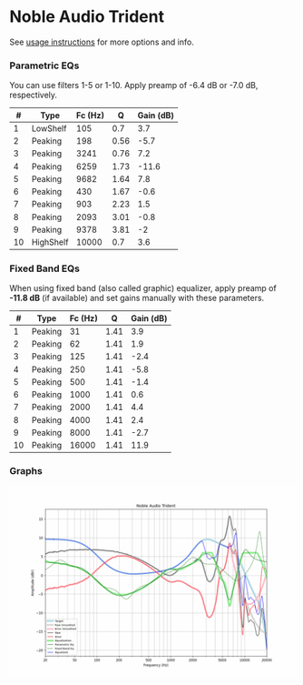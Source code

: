 # Noble Audio Trident
See [usage instructions](https://github.com/jaakkopasanen/AutoEq#usage) for more options and info.

### Parametric EQs
You can use filters 1-5 or 1-10. Apply preamp of -6.4 dB or -7.0 dB, respectively.

|   # | Type      |   Fc (Hz) |    Q |   Gain (dB) |
|-----|-----------|-----------|------|-------------|
|   1 | LowShelf  |       105 | 0.7  |         3.7 |
|   2 | Peaking   |       198 | 0.56 |        -5.7 |
|   3 | Peaking   |      3241 | 0.76 |         7.2 |
|   4 | Peaking   |      6259 | 1.73 |       -11.6 |
|   5 | Peaking   |      9682 | 1.64 |         7.8 |
|   6 | Peaking   |       430 | 1.67 |        -0.6 |
|   7 | Peaking   |       903 | 2.23 |         1.5 |
|   8 | Peaking   |      2093 | 3.01 |        -0.8 |
|   9 | Peaking   |      9378 | 3.81 |        -2   |
|  10 | HighShelf |     10000 | 0.7  |         3.6 |

### Fixed Band EQs
When using fixed band (also called graphic) equalizer, apply preamp of **-11.8 dB** (if available) and set gains manually with these parameters.

|   # | Type    |   Fc (Hz) |    Q |   Gain (dB) |
|-----|---------|-----------|------|-------------|
|   1 | Peaking |        31 | 1.41 |         3.9 |
|   2 | Peaking |        62 | 1.41 |         1.9 |
|   3 | Peaking |       125 | 1.41 |        -2.4 |
|   4 | Peaking |       250 | 1.41 |        -5.8 |
|   5 | Peaking |       500 | 1.41 |        -1.4 |
|   6 | Peaking |      1000 | 1.41 |         0.6 |
|   7 | Peaking |      2000 | 1.41 |         4.4 |
|   8 | Peaking |      4000 | 1.41 |         2.4 |
|   9 | Peaking |      8000 | 1.41 |        -2.7 |
|  10 | Peaking |     16000 | 1.41 |        11.9 |

### Graphs
![](./Noble%20Audio%20Trident.png)
